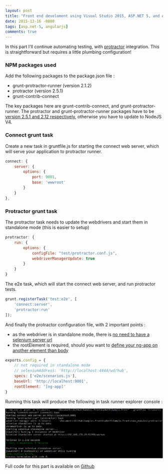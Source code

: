 ```yaml
---
layout: post
title: "Front end develoment using Visual Studio 2015, ASP.NET 5, and AngularJS - Part 3"
date: 2015-12-16 -0800
tags: [asp.net-5, angularjs]
comments: true
---
```


In this part I'll continue automating testing, with [protractor](http://www.protractortest.org) integration. This is straightforward but requires a little plumbing configuration!

### NPM packages used

Add the following packages to the package.json file :

- grunt-protractor-runner (version 2.1.2)
- protractor (version 2.5.1)
- grunt-contrib-connect

The key packages here are grunt-contrib-connect, and grunt-protractor-runner. The protractor and grunt-protractor-runner packages have to be [version 2.5.1 and 2.12 respectively](http://stackoverflow.com/questions/33818869/protactor-error-unexpected-token), otherwise you have to update to NodeJS V4.

### Connect grunt task

Create a new task in gruntfile.js for starting the connect web server, which will serve your application to protractor runner.

```` javascript
connect: {
	server: {
		options: {
			port: 9001,
			base: 'wwwroot'
		}
	}
},
````

### Protractor grunt task

The protractor task needs to update the webdrivers and start them in standalone mode (this is easier to setup)

```` javascript
protractor: {
	run: {
		options: {
			configFile: "test/protractor.conf.js",
			webdriverManagerUpdate: true
		}
	}
}
````

The e2e task, which will start the connect web server, and run protractor tests.

```` javascript
grunt.registerTask('test:e2e', [
	'connect:server',
	'protractor:run'
]);
````

And finally the protractor configuration file, with 2 important points : 

- as the webdriver is in standalone mode, there is [no need to have a selenium server url](http://stackoverflow.com/a/31377385/971)
- the rootElement is required, should you want to [define your ng-app on another element than body](http://stackoverflow.com/questions/28040078/no-injector-found-for-element-argument-to-gettestability)

```` javascript
exports.config = {
	// not required in standalone mode
	// seleniumAddress: 'http://localhost:4444/wd/hub',
    specs: ['e2e/scenarios.js'],
    baseUrl: 'http://localhost:9001',
    rootElement: '[ng-app]'
}
````

Running this task will produce the following in task runner explorer console :

![Protractor runner](/img/2015-12-16-protractor.png) 

Full code for this part is available on [Github](https://github.com/mathieubrun/Samples.FrontAspNet5/tree/dev-part-3)
